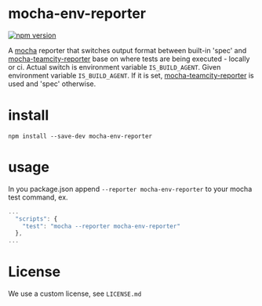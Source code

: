 # mocha-env-reporter
[![npm version](https://badge.fury.io/js/mocha-env-reporter.svg)](https://badge.fury.io/js/mocha-env-reporter)

A [mocha](https://mochajs.org/) reporter that switches output format between built-in 'spec' and [mocha-teamcity-reporter](https://www.npmjs.com/package/mocha-teamcity-reporter) base on where tests are being executed - locally or ci. Actual switch is environment variable `IS_BUILD_AGENT`. Given environment variable `IS_BUILD_AGENT`. If it is set, [mocha-teamcity-reporter](https://www.npmjs.com/package/mocha-teamcity-reporter) is used and 'spec' otherwise.

# install

```
npm install --save-dev mocha-env-reporter
```

# usage

In you package.json append `--reporter mocha-env-reporter` to your mocha test command, ex.
  
```js
...
  "scripts": {
    "test": "mocha --reporter mocha-env-reporter"
  },
...
```


# License

We use a custom license, see ```LICENSE.md```
